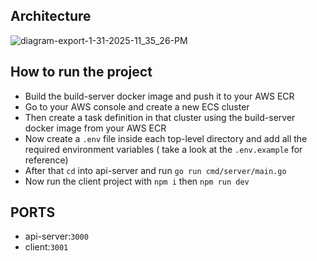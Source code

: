 ## Architecture
![diagram-export-1-31-2025-11_35_26-PM](https://github.com/user-attachments/assets/584b3c8d-e66f-4904-b8f2-39b05acfb4b3)

## How to run the project
- Build the build-server docker image and push it to your AWS ECR
- Go to your AWS console and create a new ECS cluster
- Then create a task definition in that cluster using the build-server docker image from your AWS ECR
- Now create a `.env` file inside each top-level directory and add all the required environment variables ( take a look at the `.env.example` for reference)
- After that `cd` into api-server and run `go run cmd/server/main.go` 
- Now run the client project with `npm i` then `npm run dev`

## PORTS
- api-server:`3000`
- client:`3001`
